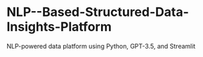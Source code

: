 # NLP--Based-Structured-Data-Insights-Platform
NLP-powered data platform using Python, GPT-3.5, and Streamlit 
